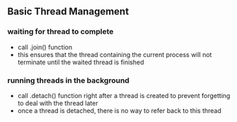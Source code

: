 ## Basic Thread Management

### waiting for thread to complete
- call .join() function 
- this ensures that the thread containing the current process will not terminate until the waited thread is finished

### running threads in the background 
- call .detach() function right after a thread is created to prevent forgetting to deal with the thread later
- once a thread is detached, there is no way to refer back to this thread 
